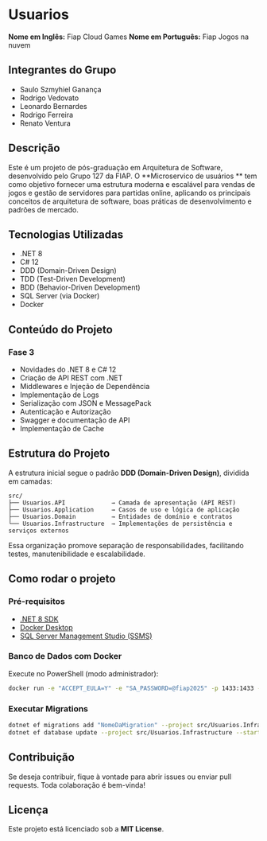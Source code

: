 # Usuarios

**Nome em Inglês:** Fiap Cloud Games
**Nome em Português:** Fiap Jogos na nuvem

## Integrantes do Grupo

- Saulo Szmyhiel Ganança
- Rodrigo Vedovato
- Leonardo Bernardes
- Rodrigo Ferreira
- Renato Ventura

## Descrição

Este é um projeto de pós-graduação em Arquitetura de Software, desenvolvido pelo Grupo 127 da FIAP. O **Microservico de usuários ** tem como objetivo fornecer uma estrutura moderna e escalável para vendas de jogos e gestão de servidores para partidas online, aplicando os principais conceitos de arquitetura de software, boas práticas de desenvolvimento e padrões de mercado.

## Tecnologias Utilizadas

- .NET 8
- C# 12
- DDD (Domain-Driven Design)
- TDD (Test-Driven Development)
- BDD (Behavior-Driven Development)
- SQL Server (via Docker)
- Docker

## Conteúdo do Projeto

### **Fase 3**

- Novidades do .NET 8 e C# 12
- Criação de API REST com .NET
- Middlewares e Injeção de Dependência
- Implementação de Logs
- Serialização com JSON e MessagePack
- Autenticação e Autorização
- Swagger e documentação de API
- Implementação de Cache

## Estrutura do Projeto

A estrutura inicial segue o padrão **DDD (Domain-Driven Design)**, dividida em camadas:

```
src/
├── Usuarios.API             → Camada de apresentação (API REST)
├── Usuarios.Application     → Casos de uso e lógica de aplicação
├── Usuarios.Domain          → Entidades de domínio e contratos
└── Usuarios.Infrastructure  → Implementações de persistência e serviços externos
```

Essa organização promove separação de responsabilidades, facilitando testes, manutenibilidade e escalabilidade.

## Como rodar o projeto

### **Pré-requisitos**

- [.NET 8 SDK](https://dotnet.microsoft.com/en-us/download)
- [Docker Desktop](https://www.docker.com/products/docker-desktop/)
- [SQL Server Management Studio (SSMS)](https://learn.microsoft.com/en-us/sql/ssms/download-sql-server-management-studio-ssms)

### **Banco de Dados com Docker**

Execute no PowerShell (modo administrador):

```bash
docker run -e "ACCEPT_EULA=Y" -e "SA_PASSWORD=@fiap2025" -p 1433:1433 --name SqlServerFiap -d mcr.microsoft.com/mssql/server:2022-latest
```

### **Executar Migrations**

```bash
dotnet ef migrations add "NomeDaMigration" --project src/Usuarios.Infrastructure --startup-project src/Usuarios.API
dotnet ef database update --project src/Usuarios.Infrastructure --startup-project src/Usuarios.API
```

## Contribuição

Se deseja contribuir, fique à vontade para abrir issues ou enviar pull requests. Toda colaboração é bem-vinda!

## Licença

Este projeto está licenciado sob a **MIT License**.
